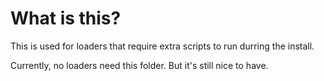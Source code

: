 # What is this?
This is used for loaders that require extra scripts to run durring the install.

Currently, no loaders need this folder. But it's still nice to have.